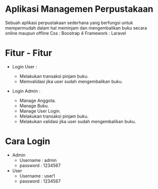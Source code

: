 # Aplikasi Managemen Perpustakaan
Sebuah aplikasi perpustakaan sederhana yang berfungsi untuk mempermudah dalam hal meminjam dan mengembalikan buku secara online maupun offline
Css : Boostrap 4
Framework : Laravel

# Fitur - Fitur
  - Login User : 
    - Melakukan transaksi pinjam buku.
    - Memvalidasi jika user sudah mengembalikan buku.

 - Login Admin :
    - Manage Anggota.
    - Manage Buku.
    - Manage User Login.
    - Melakukan transaksi pinjam buku.
    - Melakukan validasi jika user sudah mengembalikan buku.
  
# Cara Login
  - Admin
    - Username : admin
    - password : 1234567
  - User
    - Username : user1
    - password : 1234567
